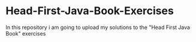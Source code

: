 # Head-First-Java-Book-Exercises
In this repository i am going to upload my solutions to the "Head First Java Book" exercises

